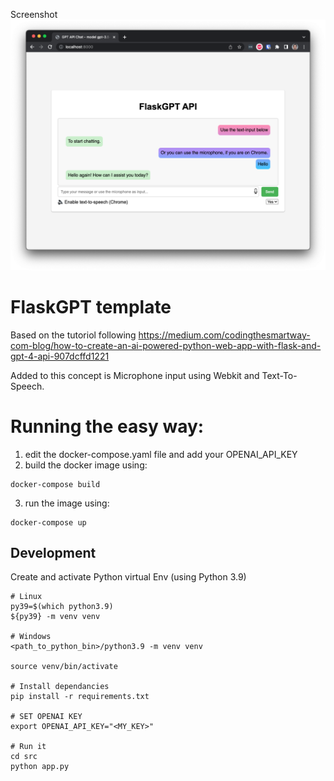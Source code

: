Screenshot
![alt text](https://github.com/TonyTromp/FlaskGPT/blob/master/docs/screenshot.png?raw=true)


# FlaskGPT template

Based on the tutoriol following https://medium.com/codingthesmartway-com-blog/how-to-create-an-ai-powered-python-web-app-with-flask-and-gpt-4-api-907dcffd1221

Added to this concept is Microphone input using Webkit and Text-To-Speech.

# Running the easy way:

1. edit the docker-compose.yaml file and add your OPENAI_API_KEY
2. build the docker image using:
```
docker-compose build
```
3. run the image using:
```
docker-compose up
```

## Development
Create and activate Python virtual Env (using Python 3.9)
```
# Linux
py39=$(which python3.9)
${py39} -m venv venv

# Windows
<path_to_python_bin>/python3.9 -m venv venv

source venv/bin/activate

# Install dependancies
pip install -r requirements.txt

# SET OPENAI KEY
export OPENAI_API_KEY="<MY_KEY>"

# Run it
cd src
python app.py
```
